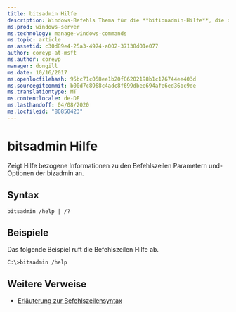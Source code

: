 ```yaml
---
title: bitsadmin Hilfe
description: Windows-Befehls Thema für die **bitionadmin-Hilfe**, die die Befehlszeilen Verwendung anzeigt.
ms.prod: windows-server
ms.technology: manage-windows-commands
ms.topic: article
ms.assetid: c30d89e4-25a3-4974-a002-37138d01e077
author: coreyp-at-msft
ms.author: coreyp
manager: dongill
ms.date: 10/16/2017
ms.openlocfilehash: 95bc71c058ee1b20f86202198b1c176744ee403d
ms.sourcegitcommit: b00d7c8968c4adc8f699dbee694afe6ed36bc9de
ms.translationtype: MT
ms.contentlocale: de-DE
ms.lasthandoff: 04/08/2020
ms.locfileid: "80850423"
---
```

# <a name="bitsadmin-help"></a>bitsadmin Hilfe

Zeigt Hilfe bezogene Informationen zu den Befehlszeilen Parametern und-Optionen der bizadmin an.

## <a name="syntax"></a>Syntax

```
bitsadmin /help | /?
```

## <a name="examples"></a><a name=BKMK_examples></a>Beispiele

Das folgende Beispiel ruft die Befehlszeilen Hilfe ab.

```
C:\>bitsadmin /help
```

## <a name="additional-references"></a>Weitere Verweise

- [Erläuterung zur Befehlszeilensyntax](command-line-syntax-key.md)